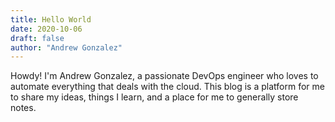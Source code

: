```yaml
---
title: Hello World
date: 2020-10-06
draft: false
author: "Andrew Gonzalez"
---
```


Howdy! I'm Andrew Gonzalez, a passionate DevOps engineer who loves to automate everything that deals with the cloud. This blog is a platform for me to share my ideas, things I learn, and a place for me to generally store notes.

